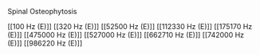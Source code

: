 Spinal Osteophytosis

[[100 Hz (E)]]
[[320 Hz (E)]]
[[52500 Hz (E)]]
[[112330 Hz (E)]]
[[175170 Hz (E)]]
[[475000 Hz (E)]]
[[527000 Hz (E)]]
[[662710 Hz (E)]]
[[742000 Hz (E)]]
[[986220 Hz (E)]]